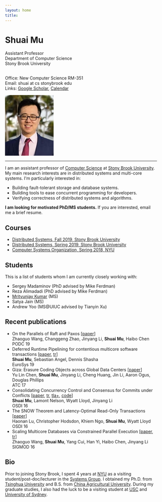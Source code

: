 ```yaml
---
layout: home
title: 
---
```


<div class="container" width="100%">
  <div class="row">
    <div class="col-sm" >
<h1>Shuai Mu</h1>
Assistant Professor <br>
Department of Computer Science <br>
Stony Brook University <br>
<br>

Office: New Computer Science RM-351 <br>
Email: shuai at cs stonybrook edu<br>
Links: <a href="https://scholar.google.com/citations?user=wcbyR5UAAAAJ&hl=en">Google Scholar</a>, <a href="https://calendar.google.com/calendar/embed?src=shuai%40cs.stonybrook.edu&ctz=America%2FNew_York">Calendar</a>
    </div>
    <div class="col-sm">
      <img src="./photo/photo.jpg" height="200" class="img-thumbnail float-right">
    </div>
  </div>
</div>

<hr>

I am an assistant professor of [Computer Science](http://cs.stonybrook.edu) at [Stony Brook University](http://www.stonybrook.edu).
My main research interests are in distributed systems and multi-core systems.
I'm particularly interested in:
  * Building fault-tolerant storage and database systems.
  * Building tools to ease concurrent programming for developers.  
  * Verifying correctness of distributed systems and algorithms.

**I am looking for motivated PhD/MS students.** 
If you are interested, email me a brief resume.


## Courses
* [Distributed Systems, Fall 2019, Stony Brook University](./teaching/ds/19fa/)
* [Distributed Systems, Spring 2019, Stony Brook University](https://github.com/shuaimu/ds19spring)
* [Computer Systems Organization, Spring 2018, NYU](./teaching/cso18spring/index.html)

## Students
This is a list of students whom I am currently closely working with: 
* Sergey Madaminov (PhD advised by Mike Ferdman)
* Reza Alimadadi (PhD advised by Mike Ferdman)
* [Mrityunjay Kumar](https://www3.cs.stonybrook.edu/~mrkumar/) (MS)
* Satya Jain (MS)
* Andrew Yoo (MS@UIUC advised by Tianyin Xu)


## Recent publications 

   <ul>
     <li>
On the Parallels of Raft and Paxos [<a href="./pub/raft-paxos.pdf">paper</a>]
         <br>
Zhaoguo Wang, Changgeng Zhao, Jinyang Li, <strong>Shuai Mu</strong>, Haibo Chen <br>
         PODC 19 
     </li> 
     <li>
Deferred Runtime Pipelining for contentious multicore software transactions
[<a href="./pub/drp-eurosys19.pdf">paper</a>, <a href="./pub/drp-tr.pdf">tr</a>]
         <br>
<strong>Shuai Mu</strong>, Sebastian Angel, Dennis Shasha <br>
         EuroSys 19
     </li> 
     <li>
     Giza: Erasure Coding Objects across Global Data Centers
[<a href="./pub/giza-atc17.pdf">paper</a>]
     <br>
     Yu Lin Chen, <strong>Shuai Mu</strong>, Jinyang Li, Cheng Huang, Jin Li, Aaron Ogus, Douglas Phillips<br>
     ATC 17
     </li> 
     <li>Consolidating Concurrency Control and Consensus for Commits under Conflicts 
         [<a href="./pub/janus-osdi16.pdf">paper</a>, 
          <a href="./pub/janus-tr.pdf">tr</a>,
          <a href="https://raw.githubusercontent.com/NYU-NEWS/janus/master/tla/Janus.tla">tla+</a>,
         <a href="https://github.com/nyu-news/janus">code</a>] 
         <br>
	  <strong>Shuai Mu</strong>, Lamont Nelson, Wyatt Lloyd, Jinyang Li <br>
	  OSDI 16</li>
     <li>The SNOW Theorem and Latency-Optimal Read-Only Transactions 
         [<a href="./pub/snow-osdi16.pdf">paper</a>]<br> Haonan Lu, Christopher Hodsdon, Khiem Ngo, <strong>Shuai Mu</strong>, Wyatt Lloyd <br> OSDI 16</li>
     <li>Scaling Multicore Databases via Constrained Parallel Execution 
         [<a href="./pub/ic3-sigmod16.pdf">paper</a>,
          <a href="http://ic3.news.cs.nyu.edu/techreport16.pdf">tr</a>] 
         <br> Zhaoguo Wang, <strong>Shuai Mu</strong>, Yang Cui, Han Yi, Haibo Chen, Jinyang Li <br> SIGMOD 16</li>
	  <!--
              <li>Extracting More Concurrency from Distributed Transactions 
                  [<a href="./pub/rococo-osdi14.pdf">paper</a>, 
                  <a href="./pub/rococo-tr.pdf">tr</a>] <br><strong>Shuai Mu</strong>, Yang Cui, Yang Zhang, Wyatt Lloyd, Jinyang Li<br>OSDI 14</li><br>
	  -->
      </ul>

## Bio
Prior to joining Stony Brook, I spent 4 years at [NYU](http://nyu.edu) as a visiting student/post-doc/lecturer in the [Systems Group](http://news.cs.nyu.edu). 
I obtained my Ph.D. from <a href="http://tsinghua.edu.cn">Tsinghua University</a> and B.S. from <a href="http://cau.edu.cn">China Agricultural University</a>.
During my graduate studies, I also had the luck to be a visiting student at <a href="http://usc.edu">USC</a> and <a href="http://sydney.edu.au">University of Sydney</a>. 
<!--(Full <a href="cv.pdf">CV</a>) -->
